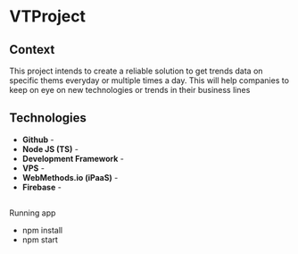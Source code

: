 # VTProject

## Context

This project intends to create a reliable solution to get trends data on specific thems everyday or multiple times a day. This will help companies to keep on eye on new technologies or trends in their business lines

## Technologies

- **Github** - 
- **Node JS (TS)** -
- **Development Framework** -
- **VPS** -
- **WebMethods.io (iPaaS)** -
- **Firebase** -


## 

Running app 

- npm install 
- npm start
